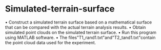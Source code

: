 # Simulated-terrain-surface
   • Construct a simulated terrain surface based on a mathematical surface that can be compared with the actual terrain analysis results. 
   • Obtain simulated point clouds on the simulated terrain surface. 
   • Run this program using MATLAB software. 
   • The files"T1_rand1.txt"and"T2_tand1.txt"contain the point cloud data used for the experiment.

